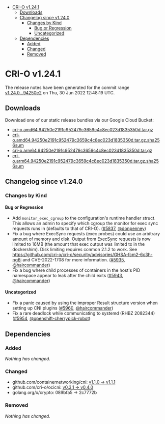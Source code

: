 - [CRI-O v1.24.1](#cri-o-v1241)
  - [Downloads](#downloads)
  - [Changelog since v1.24.0](#changelog-since-v1240)
    - [Changes by Kind](#changes-by-kind)
      - [Bug or Regression](#bug-or-regression)
      - [Uncategorized](#uncategorized)
  - [Dependencies](#dependencies)
    - [Added](#added)
    - [Changed](#changed)
    - [Removed](#removed)

# CRI-O v1.24.1

The release notes have been generated for the commit range
[v1.24.0...94250e2](https://github.com/cri-o/cri-o/compare/v1.24.0...94250e2191c952479c3659c4c8ec023d1835350d) on Thu, 30 Jun 2022 12:48:19 UTC.

## Downloads

Download one of our static release bundles via our Google Cloud Bucket:

- [cri-o.amd64.94250e2191c952479c3659c4c8ec023d1835350d.tar.gz](https://storage.googleapis.com/cri-o/artifacts/cri-o.amd64.94250e2191c952479c3659c4c8ec023d1835350d.tar.gz)
- [cri-o.amd64.94250e2191c952479c3659c4c8ec023d1835350d.tar.gz.sha256sum](https://storage.googleapis.com/cri-o/artifacts/cri-o.amd64.94250e2191c952479c3659c4c8ec023d1835350d.tar.gz.sha256sum)
- [cri-o.arm64.94250e2191c952479c3659c4c8ec023d1835350d.tar.gz](https://storage.googleapis.com/cri-o/artifacts/cri-o.arm64.94250e2191c952479c3659c4c8ec023d1835350d.tar.gz)
- [cri-o.arm64.94250e2191c952479c3659c4c8ec023d1835350d.tar.gz.sha256sum](https://storage.googleapis.com/cri-o/artifacts/cri-o.arm64.94250e2191c952479c3659c4c8ec023d1835350d.tar.gz.sha256sum)

## Changelog since v1.24.0

### Changes by Kind

#### Bug or Regression
 - Add `monitor_exec_cgroup` to the configuration's runtime handler struct. This allows an admin to specify which cgroup the monitor for exec sync requests runs in (defaults to that of CRI-O). ([#5837](https://github.com/cri-o/cri-o/pull/5837), [@donpenney](https://github.com/donpenney))
 - Fix a bug where ExecSync requests (exec probes) could use an arbitrary amount of memory and disk. Output from ExecSync requests is now limited to 16MB (the amount that exec output was limited to in the dockershim). Disk limiting requires conmon 2.1.2 to work. See https://github.com/cri-o/cri-o/security/advisories/GHSA-fcm2-6c3h-pg6j and CVE-2022-1708 for more information. ([#5935](https://github.com/cri-o/cri-o/pull/5935), [@haircommander](https://github.com/haircommander))
 - Fix a bug where child processes of containers in the host's PID namespace appear to leak after the child exits ([#5943](https://github.com/cri-o/cri-o/pull/5943), [@haircommander](https://github.com/haircommander))

#### Uncategorized
 - Fix a panic caused by using the improper Result structure version when setting up CNI plugins ([#5960](https://github.com/cri-o/cri-o/pull/5960), [@haircommander](https://github.com/haircommander))
 - Fix a rare deadlock while communicating to systemd (RHBZ 2082344) ([#5954](https://github.com/cri-o/cri-o/pull/5954), [@openshift-cherrypick-robot](https://github.com/openshift-cherrypick-robot))

## Dependencies

### Added
_Nothing has changed._

### Changed
- github.com/containernetworking/cni: [v1.1.0 → v1.1.1](https://github.com/containernetworking/cni/compare/v1.1.0...v1.1.1)
- github.com/cri-o/ocicni: [v0.3.1 → v0.4.0](https://github.com/cri-o/ocicni/compare/v0.3.1...v0.4.0)
- golang.org/x/crypto: 089bfa5 → 2c7772b

### Removed
_Nothing has changed._
